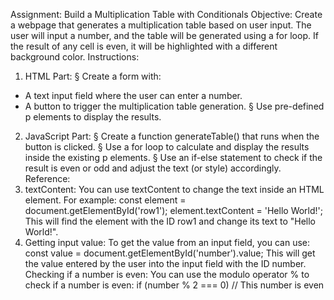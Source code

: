 Assignment: Build a Multiplication Table with Conditionals
Objective: 
Create a webpage that generates a multiplication table based on user input. The user will input a 
number, and the table will be generated using a for loop. If the result of any cell is even, it will be 
highlighted with a different background color.
Instructions:
1. HTML Part:
§ Create a form with:
- A text input field where the user can enter a number.
- A button to trigger the multiplication table generation.
§ Use pre-defined p elements to display the results.
2. JavaScript Part:
§ Create a function generateTable() that runs when the button is clicked.
§ Use a for loop to calculate and display the results inside the existing p elements.
§ Use an if-else statement to check if the result is even or odd and adjust the text (or style) 
accordingly.
Reference:
1. textContent: You can use textContent to change the text inside an HTML element. For example:
const element = document.getElementById('row1');
element.textContent = 'Hello World!';
This will find the element with the ID row1 and change its text to "Hello World!".
2. Getting input value: To get the value from an input field, you can use:
const value = document.getElementById('number').value;
This will get the value entered by the user into the input field with the ID number.
Checking if a number is even: You can use the modulo operator % to check if a number is even:
if (number % 2 === 0) 
 // This number is even 